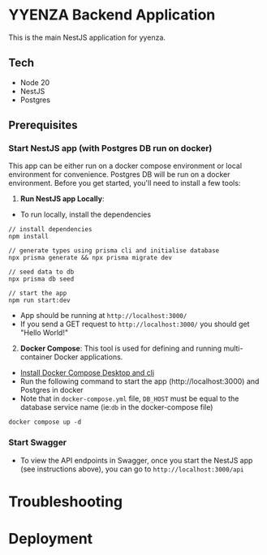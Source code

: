 # YYENZA Backend Application

This is the main NestJS application for yyenza.

## Tech
- Node 20
- NestJS
- Postgres


## Prerequisites

### Start NestJS app (with Postgres DB run on docker)
This app can be either run on a docker compose environment or local environment for convenience. Postgres DB will be run on a docker environment. Before you get started, you'll need to install a few tools:

1. **Run NestJS app Locally**:
- To run locally, install the dependencies
```
// install dependencies
npm install

// generate types using prisma cli and initialise database
npx prisma generate && npx prisma migrate dev

// seed data to db
npx prisma db seed

// start the app
npm run start:dev

```
   - App should be running at `http://localhost:3000/`
   - If you send a GET request to `http://localhost:3000/` you should get "Hello World!"


2. **Docker Compose**: This tool is used for defining and running multi-container Docker applications.
- [Install Docker Compose Desktop and cli](https://docs.docker.com/compose/install/)
- Run the following command to start the app (http://localhost:3000) and Postgres  in docker
- Note that in `docker-compose.yml` file, `DB_HOST` must be equal to the database service name (ie:`db` in the docker-compose file)
```
docker compose up -d
```

### Start Swagger
- To view the API endpoints in Swagger, once you start the NestJS app (see instructions above), you can go to `http://localhost:3000/api`

# Troubleshooting

# Deployment
